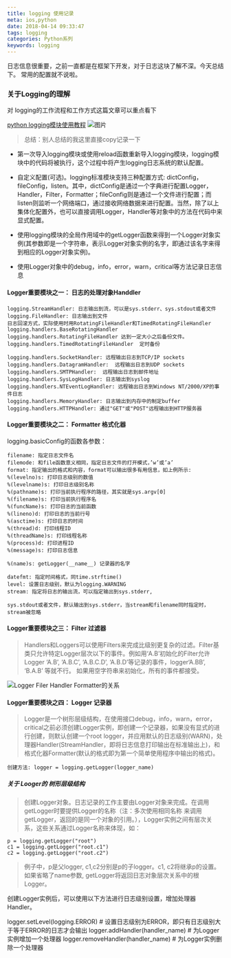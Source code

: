 ```yaml
---
title: logging 使用记录
meta: ios,python
date: 2018-04-14 09:33:47
tags: logging
categories: Python系列
keywords: logging
---
```

日志信息很重要，之前一直都是在框架下开发，对于日志这块了解不深。今天总结下。
常用的配置就不说啦。
### 关于Logging的理解
对 logging的工作流程和工作方式这篇文章可以重点看下

[python logging模块使用教程](https://www.jianshu.com/p/feb86c06c4f4)
![图片](https://upload-images.jianshu.io/upload_images/477558-a099cc71d0a4c453.png?imageMogr2/auto-orient/)
>总结：别人总结的我这里直接copy记录一下

* 第一次导入logging模块或使用reload函数重新导入logging模块，logging模块中的代码将被执行，这个过程中将产生logging日志系统的默认配置。

* 自定义配置(可选)。logging标准模块支持三种配置方式: dictConfig，fileConfig，listen。其中，dictConfig是通过一个字典进行配置Logger，Handler，Filter，Formatter；fileConfig则是通过一个文件进行配置；而listen则监听一个网络端口，通过接收网络数据来进行配置。当然，除了以上集体化配置外，也可以直接调用Logger，Handler等对象中的方法在代码中来显式配置。
* 使用logging模块的全局作用域中的getLogger函数来得到一个Logger对象实例(其参数即是一个字符串，表示Logger对象实例的名字，即通过该名字来得到相应的Logger对象实例)。

* 使用Logger对象中的debug，info，error，warn，critical等方法记录日志信息

#### Logger重要模块之一： 日志的处理对象Handdler
```code
logging.StreamHandler: 日志输出到流，可以是sys.stderr、sys.stdout或者文件
logging.FileHandler: 日志输出到文件
日志回滚方式，实际使用时用RotatingFileHandler和TimedRotatingFileHandler
logging.handlers.BaseRotatingHandler
logging.handlers.RotatingFileHandler 达到一定大小之后备份文件。
logging.handlers.TimedRotatingFileHandler  定时备份

logging.handlers.SocketHandler: 远程输出日志到TCP/IP sockets
logging.handlers.DatagramHandler:  远程输出日志到UDP sockets
logging.handlers.SMTPHandler:  远程输出日志到邮件地址
logging.handlers.SysLogHandler: 日志输出到syslog
logging.handlers.NTEventLogHandler: 远程输出日志到Windows NT/2000/XP的事件日志
logging.handlers.MemoryHandler: 日志输出到内存中的制定buffer
logging.handlers.HTTPHandler: 通过"GET"或"POST"远程输出到HTTP服务器
```
#### Logger重要模块之二： Formatter 格式化器
logging.basicConfig的函数各参数：
```code
filename: 指定日志文件名
filemode: 和file函数意义相同，指定日志文件的打开模式，’w’或’a’
format: 指定输出的格式和内容，format可以输出很多有用信息，如上例所示:
%(levelno)s: 打印日志级别的数值
%(levelname)s: 打印日志级别名称
%(pathname)s: 打印当前执行程序的路径，其实就是sys.argv[0]
%(filename)s: 打印当前执行程序名
%(funcName)s: 打印日志的当前函数
%(lineno)d: 打印日志的当前行号
%(asctime)s: 打印日志的时间
%(thread)d: 打印线程ID
%(threadName)s: 打印线程名称
%(process)d: 打印进程ID
%(message)s: 打印日志信息

%(name)s: getLogger(__name__) 记录器的名字

datefmt: 指定时间格式，同time.strftime()
level: 设置日志级别，默认为logging.WARNING
stream: 指定将日志的输出流，可以指定输出到sys.stderr,

sys.stdout或者文件，默认输出到sys.stderr，当stream和filename同时指定时，stream被忽略
```

#### Logger重要模块之三： Filter 过滤器
>Handlers和Loggers可以使用Filters来完成比级别更复杂的过滤。Filter基类只允许特定Logger层次以下的事件。例如用‘A.B’初始化的Filter允许Logger ‘A.B’, ‘A.B.C’, ‘A.B.C.D’, ‘A.B.D’等记录的事件，logger‘A.BB’, ‘B.A.B’ 等就不行。 如果用空字符串来初始化，所有的事件都接受。

![Logger Filer Handler Formatter的关系](https://upload-images.jianshu.io/upload_images/477558-467ca16aae66770f.jpg?imageMogr2/auto-orient/)

#### Logger重要模块之四： Logger 记录器
>Logger是一个树形层级结构，在使用接口debug，info，warn，error，critical之前必须创建Logger实例，即创建一个记录器，如果没有显式的进行创建，则默认创建一个root logger，并应用默认的日志级别(WARN)，处理器Handler(StreamHandler，即将日志信息打印输出在标准输出上)，和格式化器Formatter(默认的格式即为第一个简单使用程序中输出的格式)。

```code
创建方法: logger = logging.getLogger(logger_name)
```
##### 关于 Looger的 树形层级结构
>创建Logger对象。日志记录的工作主要由Logger对象来完成。在调用getLogger时要提供Logger的名称（注：多次使用相同名称 来调用getLogger，返回的是同一个对象的引用。），Logger实例之间有层次关系，这些关系通过Logger名称来体现，如：

```code
p = logging.getLogger("root")
c1 = logging.getLogger("root.c1")
c2 = logging.getLogger("root.c2")
```
>例子中，p是父logger, c1,c2分别是p的子logger。c1, c2将继承p的设置。如果省略了name参数, getLogger将返回日志对象层次关系中的根Logger。

创建Logger实例后，可以使用以下方法进行日志级别设置，增加处理器Handler。

logger.setLevel(logging.ERROR) # 设置日志级别为ERROR，即只有日志级别大于等于ERROR的日志才会输出
logger.addHandler(handler_name) # 为Logger实例增加一个处理器
logger.removeHandler(handler_name) # 为Logger实例删除一个处理器


